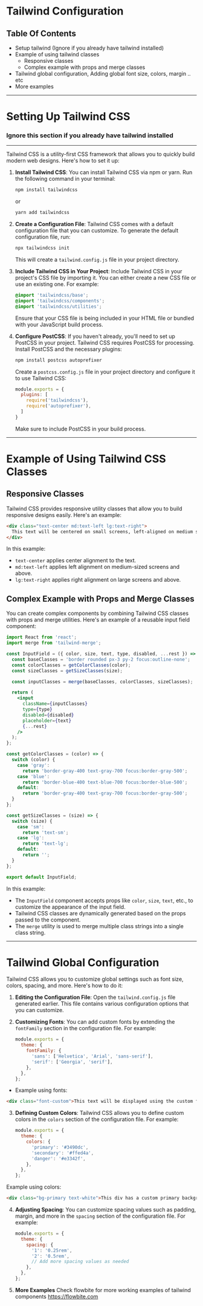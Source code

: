 # Tailwind Configuration 

## Table Of Contents
- Setup tailwind (Ignore if you already have tailwind installed)
- Example of using tailwind classes
  - Responsive classes
  - Complex example with props and merge classes 
- Tailwind global configuration, Adding global font size, colors, margin .. etc
- More examples



---

# Setting Up Tailwind CSS 
### Ignore this section if you already have tailwind installed 
---

Tailwind CSS is a utility-first CSS framework that allows you to quickly build modern web designs. Here's how to set it up:

1. **Install Tailwind CSS**: You can install Tailwind CSS via npm or yarn. Run the following command in your terminal:

   ```bash
   npm install tailwindcss
   ```

   or

   ```bash
   yarn add tailwindcss
   ```

2. **Create a Configuration File**: Tailwind CSS comes with a default configuration file that you can customize. To generate the default configuration file, run:

   ```bash
   npx tailwindcss init
   ```

   This will create a `tailwind.config.js` file in your project directory.

3. **Include Tailwind CSS in Your Project**: Include Tailwind CSS in your project's CSS file by importing it. You can either create a new CSS file or use an existing one. For example:

   ```css
   @import 'tailwindcss/base';
   @import 'tailwindcss/components';
   @import 'tailwindcss/utilities';
   ```

   Ensure that your CSS file is being included in your HTML file or bundled with your JavaScript build process.

4. **Configure PostCSS**: If you haven't already, you'll need to set up PostCSS in your project. Tailwind CSS requires PostCSS for processing. Install PostCSS and the necessary plugins:

   ```bash
   npm install postcss autoprefixer
   ```

   Create a `postcss.config.js` file in your project directory and configure it to use Tailwind CSS:

   ```javascript
   module.exports = {
     plugins: [
       require('tailwindcss'),
       require('autoprefixer'),
     ]
   }
   ```

   Make sure to include PostCSS in your build process.

---

# Example of Using Tailwind CSS Classes

## Responsive Classes

Tailwind CSS provides responsive utility classes that allow you to build responsive designs easily. Here's an example:

```html
<div class="text-center md:text-left lg:text-right">
  This text will be centered on small screens, left-aligned on medium screens, and right-aligned on large screens.
</div>
```

In this example:
- `text-center` applies center alignment to the text.
- `md:text-left` applies left alignment on medium-sized screens and above.
- `lg:text-right` applies right alignment on large screens and above.

## Complex Example with Props and Merge Classes

You can create complex components by combining Tailwind CSS classes with props and merge utilities. Here's an example of a reusable input field component:

```jsx
import React from 'react';
import merge from 'tailwind-merge';

const InputField = ({ color, size, text, type, disabled, ...rest }) => {
  const baseClasses = 'border rounded px-3 py-2 focus:outline-none';
  const colorClasses = getColorClasses(color);
  const sizeClasses = getSizeClasses(size);

  const inputClasses = merge(baseClasses, colorClasses, sizeClasses);

  return (
    <input
      className={inputClasses}
      type={type}
      disabled={disabled}
      placeholder={text}
      {...rest}
    />
  );
};

const getColorClasses = (color) => {
  switch (color) {
    case 'gray':
      return 'border-gray-400 text-gray-700 focus:border-gray-500';
    case 'blue':
      return 'border-blue-400 text-blue-700 focus:border-blue-500';
    default:
      return 'border-gray-400 text-gray-700 focus:border-gray-500';
  }
};

const getSizeClasses = (size) => {
  switch (size) {
    case 'sm':
      return 'text-sm';
    case 'lg':
      return 'text-lg';
    default:
      return '';
  }
};

export default InputField;
```

In this example:
- The `InputField` component accepts props like `color`, `size`, `text`, etc., to customize the appearance of the input field.
- Tailwind CSS classes are dynamically generated based on the props passed to the component.
- The `merge` utility is used to merge multiple class strings into a single class string.

---

# Tailwind Global Configuration

Tailwind CSS allows you to customize global settings such as font size, colors, spacing, and more. Here's how to do it:

1. **Editing the Configuration File**: Open the `tailwind.config.js` file generated earlier. This file contains various configuration options that you can customize.

2. **Customizing Fonts**: You can add custom fonts by extending the `fontFamily` section in the configuration file. For example:

   ```javascript
   module.exports = {
     theme: {
       fontFamily: {
         'sans': ['Helvetica', 'Arial', 'sans-serif'],
         'serif': ['Georgia', 'serif'],
       },
     },
   };
   ```
- Example using fonts: 

```html
<div class="font-custom">This text will be displayed using the custom font.</div>

```

3. **Defining Custom Colors**: Tailwind CSS allows you to define custom colors in the `colors` section of the configuration file. For example:

   ```javascript
   module.exports = {
     theme: {
       colors: {
         'primary': '#3490dc',
         'secondary': '#ffed4a',
         'danger': '#e3342f',
       },
     },
   };
   ```
Example using colors:

```html
<div class="bg-primary text-white">This div has a custom primary background color and white text.</div>

```
4. **Adjusting Spacing**: You can customize spacing values such as padding, margin, and more in the `spacing` section of the configuration file. For example:

   ```javascript
   module.exports = {
     theme: {
       spacing: {
         '1': '0.25rem',
         '2': '0.5rem',
         // Add more spacing values as needed
       },
     },
   };
   ```


5. **More Examples** 
Check flowbite for more working examples of tailwind components https://flowbite.com

